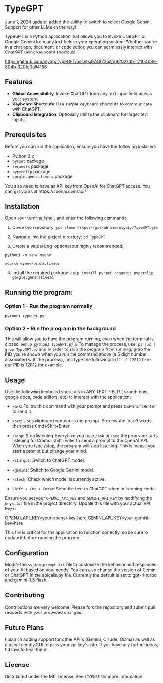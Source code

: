 # TypeGPT

June 7, 2024 update: added the ability to switch to select Google Gemini. Support for other LLMs on the way!

TypeGPT is a Python application that allows you to invoke ChatGPT or Google Gemini from any text field in your operating system. Whether you're in a chat app, document, or code editor, you can seamlessly interact with ChatGPT using keyboard shortcuts.


https://github.com/olyaiy/TypeGPT/assets/97487352/d92022db-171f-4b3e-804b-320fe0a94156





## Features

- **Global Accessibility**: Invoke ChatGPT from any text input field across your system.
- **Keyboard Shortcuts**: Use simple keyboard shortcuts to communicate with ChatGPT.
- **Clipboard Integration**: Optionally utilize the clipboard for larger text inputs.

## Prerequisites

Before you can run the application, ensure you have the following installed:
- Python 3.x
- `pynput` package
- `requests` package
- `pyperclip` package
- `google.generativeai` package

You also need to have an API key from OpenAI for ChatGPT access. You can get yours at https://openai.com/api/

## Installation
Open your terminal/shell, and enter the following commands.


1. Clone the repository:
``` git clone https://github.com/olyaiy/TypeGPT.git ```

3. Navigate into the project directory:
```cd TypeGPT```

4. Create a virtual Eng (optional but highly recommended)


```python3 -m venv myenv```


```source myenv/bin/activate```

4. Install the required packages:
```pip install pynput requests pyperclip google.generativeai```

## Running the program:
### Option 1 - Run the program normally ###
```python3 TypeGPT.py```

### Option 2 - Run the program in the background ###
This will allow you to have the program running, even when the terminal is closed:
```nohup python3 TypeGPT.py &```
To manage the process, use:
```ps aux | grep TypeGPT.py```
and in order to stop the program from running, grab the PID you're shown when you run the command above (a 5 digit number associated with the process), and type the following:
```kill -9 12812``` 
here our PID is 12812 for example.


## Usage ##
Use the following keyboard shortcuts in ANY TEXT FIELD ( search bars, google docs, code editors, etc) to interact with the application:

- `/ask`: Follow this command with your prompt and press ```Cmd+Shift+Enter``` to send it.


- `/see`: Uses clipboard content as the prompt. Preview the first 9 words, then press Cmd+Shift+Enter.


- `/stop`: Stop listening. Everytime you type `/ask` or `/see` the program starts listening for Cmmd+shift+Enter to send a prompt to the OpenAI API. When you type /stop, the program will stop listening. This is incase you start a prompt but change your mind.

- `/chatgpt`: Switch to ChatGPT model.
- `/gemini`: Switch to Google Gemini model.
- `/check`: Check which model is currently active.


- `Shift + Cmd + Enter`: Send the text to ChatGPT when in listening mode.

Ensure you set your `OPENAI_API_KEY` and `GEMINI_API_KEY` by modifying the `keys.txt` file in the project directory. Update this file with your actual API keys:

OPENAI_API_KEY=your-openai-key-here
GEMINI_API_KEY=your-gemini-key-here

This file is critical for the application to function correctly, so be sure to update it before running the program.

## Configuration

Modify the `system_prompt.txt` file to customize the behavior and responses of your AI based on your needs. 
You can also change the version of Gemini or ChatGPT in the apicalls.py file. Currently the default is set to gpt-4-turbo and gemini-1.5-flash.

## Contributing

Contributions are very welcome! Please fork the repository and submit pull requests with your proposed changes.

## Future Plans
I plan on adding support for other API's (Gemini, Claude, Olama) as well as a user-friendly GUI to pass your api key's into. If you have any further ideas, I'd love to hear them!


## License

Distributed under the MIT License. See `LICENSE` for more information.











